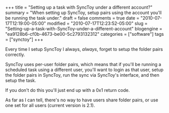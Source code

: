 +++
title = "Setting up a task with SyncToy under a different account?"
summary = "When setting up SyncToy, setup pairs using the account you'll be running the task under."
draft = false
comments = true
date = "2010-07-17T12:19:00-05:00"
modified = "2010-07-17T12:23:52-05:00"
slug = "Setting-up-a-task-with-SyncToy-under-a-different-account"
blogengine = "ea9128b6-cf0b-4673-be00-5c2793132312"
categories = ["software"]
tags = ["synctoy"]
+++

<p>Every time I setup SyncToy I always, <em>always</em>, forget to setup the folder pairs correctly.</p>
<p>SyncToy uses per-user folder pairs, which means that if you'll be running a scheduled task using a different user, you'll want to login as that user, setup the folder pairs in SyncToy, run the sync via SyncToy's interface, and then setup the task.</p>
<p>If you don't do this you'll just end up with a 0x1 return code.</p>
<p>As far as I can tell, there's no way to have users share folder pairs, or use one set for all users (current version is 2.1).</p>
